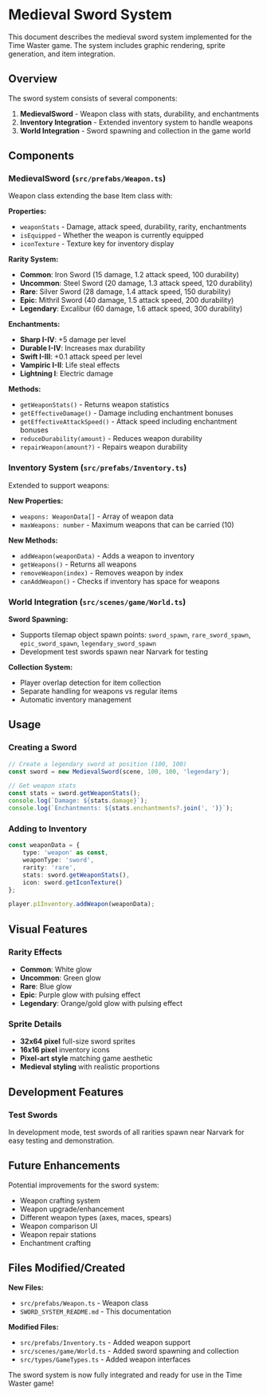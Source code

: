 # Medieval Sword System

This document describes the medieval sword system implemented for the Time Waster game. The system includes graphic rendering, sprite generation, and item integration.

## Overview

The sword system consists of several components:

1. **MedievalSword** - Weapon class with stats, durability, and enchantments
2. **Inventory Integration** - Extended inventory system to handle weapons
3. **World Integration** - Sword spawning and collection in the game world

## Components

### MedievalSword (`src/prefabs/Weapon.ts`)

Weapon class extending the base Item class with:

**Properties:**
- `weaponStats` - Damage, attack speed, durability, rarity, enchantments
- `isEquipped` - Whether the weapon is currently equipped
- `iconTexture` - Texture key for inventory display

**Rarity System:**
- **Common**: Iron Sword (15 damage, 1.2 attack speed, 100 durability)
- **Uncommon**: Steel Sword (20 damage, 1.3 attack speed, 120 durability)
- **Rare**: Silver Sword (28 damage, 1.4 attack speed, 150 durability)
- **Epic**: Mithril Sword (40 damage, 1.5 attack speed, 200 durability)
- **Legendary**: Excalibur (60 damage, 1.6 attack speed, 300 durability)

**Enchantments:**
- **Sharp I-IV**: +5 damage per level
- **Durable I-IV**: Increases max durability
- **Swift I-III**: +0.1 attack speed per level
- **Vampiric I-II**: Life steal effects
- **Lightning I**: Electric damage

**Methods:**
- `getWeaponStats()` - Returns weapon statistics
- `getEffectiveDamage()` - Damage including enchantment bonuses
- `getEffectiveAttackSpeed()` - Attack speed including enchantment bonuses
- `reduceDurability(amount)` - Reduces weapon durability
- `repairWeapon(amount?)` - Repairs weapon durability

### Inventory System (`src/prefabs/Inventory.ts`)

Extended to support weapons:

**New Properties:**
- `weapons: WeaponData[]` - Array of weapon data
- `maxWeapons: number` - Maximum weapons that can be carried (10)

**New Methods:**
- `addWeapon(weaponData)` - Adds a weapon to inventory
- `getWeapons()` - Returns all weapons
- `removeWeapon(index)` - Removes weapon by index
- `canAddWeapon()` - Checks if inventory has space for weapons

### World Integration (`src/scenes/game/World.ts`)

**Sword Spawning:**
- Supports tilemap object spawn points: `sword_spawn`, `rare_sword_spawn`, `epic_sword_spawn`, `legendary_sword_spawn`
- Development test swords spawn near Narvark for testing

**Collection System:**
- Player overlap detection for item collection
- Separate handling for weapons vs regular items
- Automatic inventory management

## Usage

### Creating a Sword

```typescript
// Create a legendary sword at position (100, 100)
const sword = new MedievalSword(scene, 100, 100, 'legendary');

// Get weapon stats
const stats = sword.getWeaponStats();
console.log(`Damage: ${stats.damage}`);
console.log(`Enchantments: ${stats.enchantments?.join(', ')}`);
```

### Adding to Inventory

```typescript
const weaponData = {
    type: 'weapon' as const,
    weaponType: 'sword',
    rarity: 'rare',
    stats: sword.getWeaponStats(),
    icon: sword.getIconTexture()
};

player.p1Inventory.addWeapon(weaponData);
```

## Visual Features

### Rarity Effects
- **Common**: White glow
- **Uncommon**: Green glow
- **Rare**: Blue glow
- **Epic**: Purple glow with pulsing effect
- **Legendary**: Orange/gold glow with pulsing effect

### Sprite Details
- **32x64 pixel** full-size sword sprites
- **16x16 pixel** inventory icons
- **Pixel-art style** matching game aesthetic
- **Medieval styling** with realistic proportions

## Development Features

### Test Swords
In development mode, test swords of all rarities spawn near Narvark for easy testing and demonstration.

## Future Enhancements

Potential improvements for the sword system:
- Weapon crafting system
- Weapon upgrade/enhancement
- Different weapon types (axes, maces, spears)
- Weapon comparison UI
- Weapon repair stations
- Enchantment crafting

## Files Modified/Created

**New Files:**
- `src/prefabs/Weapon.ts` - Weapon class
- `SWORD_SYSTEM_README.md` - This documentation

**Modified Files:**
- `src/prefabs/Inventory.ts` - Added weapon support
- `src/scenes/game/World.ts` - Added sword spawning and collection
- `src/types/GameTypes.ts` - Added weapon interfaces

The sword system is now fully integrated and ready for use in the Time Waster game!
